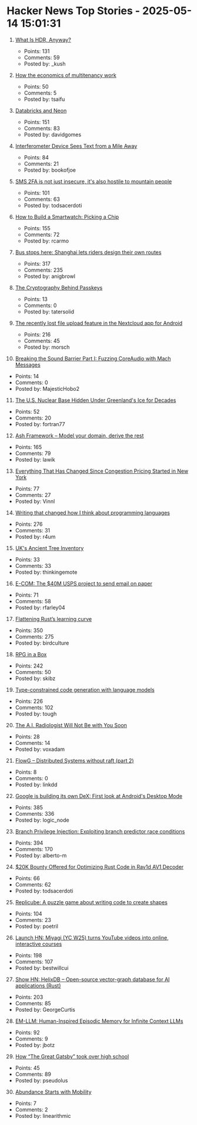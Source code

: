 # Hacker News Top Stories - 2025-05-14 15:01:31

1. [What Is HDR, Anyway?](https://www.lux.camera/what-is-hdr/)
   - Points: 131
   - Comments: 59
   - Posted by: _kush

2. [How the economics of multitenancy work](https://www.blacksmith.sh/blog/the-economics-of-operating-a-ci-cloud)
   - Points: 50
   - Comments: 5
   - Posted by: tsaifu

3. [Databricks and Neon](https://www.databricks.com/blog/databricks-neon)
   - Points: 151
   - Comments: 83
   - Posted by: davidgomes

4. [Interferometer Device Sees Text from a Mile Away](https://physics.aps.org/articles/v18/99)
   - Points: 84
   - Comments: 21
   - Posted by: bookofjoe

5. [SMS 2FA is not just insecure, it's also hostile to mountain people](https://blog.stillgreenmoss.net/sms-2fa-is-not-just-insecure-its-also-hostile-to-mountain-people)
   - Points: 101
   - Comments: 63
   - Posted by: todsacerdoti

6. [How to Build a Smartwatch: Picking a Chip](https://ericmigi.com/blog/how-to-build-a-smartwatch-picking-a-chip/)
   - Points: 155
   - Comments: 72
   - Posted by: rcarmo

7. [Bus stops here: Shanghai lets riders design their own routes](https://www.sixthtone.com/news/1017072)
   - Points: 317
   - Comments: 235
   - Posted by: anigbrowl

8. [The Cryptography Behind Passkeys](https://blog.trailofbits.com/2025/05/14/the-cryptography-behind-passkeys/)
   - Points: 13
   - Comments: 0
   - Posted by: tatersolid

9. [The recently lost file upload feature in the Nextcloud app for Android](https://nextcloud.com/blog/nextcloud-android-file-upload-issue-google/)
   - Points: 216
   - Comments: 45
   - Posted by: morsch

10. [Breaking the Sound Barrier Part I: Fuzzing CoreAudio with Mach Messages](https://googleprojectzero.blogspot.com/2025/05/breaking-sound-barrier-part-i-fuzzing.html)
   - Points: 14
   - Comments: 0
   - Posted by: MajesticHobo2

11. [The U.S. Nuclear Base Hidden Under Greenland's Ice for Decades](https://www.wsj.com/world/greenland-us-camp-century-nuclear-base-91e8abea)
   - Points: 52
   - Comments: 20
   - Posted by: fortran77

12. [Ash Framework – Model your domain, derive the rest](https://ash-hq.org/)
   - Points: 165
   - Comments: 79
   - Posted by: lawik

13. [Everything That Has Changed Since Congestion Pricing Started in New York](https://www.nytimes.com/interactive/2025/05/11/upshot/congestion-pricing.html)
   - Points: 77
   - Comments: 27
   - Posted by: Vinnl

14. [Writing that changed how I think about programming languages](https://bernsteinbear.com/blog/pl-writing/)
   - Points: 276
   - Comments: 31
   - Posted by: r4um

15. [UK's Ancient Tree Inventory](https://ati.woodlandtrust.org.uk/)
   - Points: 33
   - Comments: 33
   - Posted by: thinkingemote

16. [E-COM: The $40M USPS project to send email on paper](https://buttondown.com/blog/the-e-com-story)
   - Points: 71
   - Comments: 58
   - Posted by: rfarley04

17. [Flattening Rust’s learning curve](https://corrode.dev/blog/flattening-rusts-learning-curve/)
   - Points: 350
   - Comments: 275
   - Posted by: birdculture

18. [RPG in a Box](https://rpginabox.com/)
   - Points: 242
   - Comments: 50
   - Posted by: skibz

19. [Type-constrained code generation with language models](https://arxiv.org/abs/2504.09246)
   - Points: 226
   - Comments: 102
   - Posted by: tough

20. [The A.I. Radiologist Will Not Be with You Soon](https://www.nytimes.com/2025/05/14/technology/ai-jobs-radiologists-mayo-clinic.html)
   - Points: 28
   - Comments: 14
   - Posted by: voxadam

21. [FlowG – Distributed Systems without raft (part 2)](https://david-delassus.medium.com/distributed-systems-without-raft-part-2-81ca31eae4db)
   - Points: 8
   - Comments: 0
   - Posted by: linkdd

22. [Google is building its own DeX: First look at Android's Desktop Mode](https://www.androidauthority.com/android-desktop-mode-leak-3550321/)
   - Points: 385
   - Comments: 336
   - Posted by: logic_node

23. [Branch Privilege Injection: Exploiting branch predictor race conditions](https://comsec.ethz.ch/research/microarch/branch-privilege-injection/)
   - Points: 394
   - Comments: 170
   - Posted by: alberto-m

24. [$20K Bounty Offered for Optimizing Rust Code in Rav1d AV1 Decoder](https://www.memorysafety.org/blog/rav1d-perf-bounty/)
   - Points: 66
   - Comments: 62
   - Posted by: todsacerdoti

25. [Replicube: A puzzle game about writing code to create shapes](https://store.steampowered.com/app/3401490/Replicube/)
   - Points: 104
   - Comments: 23
   - Posted by: poetril

26. [Launch HN: Miyagi (YC W25) turns YouTube videos into online, interactive courses](undefined)
   - Points: 198
   - Comments: 107
   - Posted by: bestwillcui

27. [Show HN: HelixDB – Open-source vector-graph database for AI applications (Rust)](https://github.com/HelixDB/helix-db/)
   - Points: 203
   - Comments: 85
   - Posted by: GeorgeCurtis

28. [EM-LLM: Human-Inspired Episodic Memory for Infinite Context LLMs](https://github.com/em-llm/EM-LLM-model)
   - Points: 92
   - Comments: 9
   - Posted by: jbotz

29. [How “The Great Gatsby” took over high school](https://www.newyorker.com/books/page-turner/how-the-great-gatsby-took-over-high-school)
   - Points: 45
   - Comments: 89
   - Posted by: pseudolus

30. [Abundance Starts with Mobility](https://abstraction.substack.com/p/abundance-starts-with-mobility)
   - Points: 7
   - Comments: 2
   - Posted by: linearithmic

